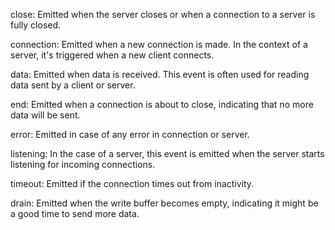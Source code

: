 close: Emitted when the server closes or when a connection to a server is fully closed.

connection: Emitted when a new connection is made. In the context of a server, it's triggered when a new client connects.

data: Emitted when data is received. This event is often used for reading data sent by a client or server.

end: Emitted when a connection is about to close, indicating that no more data will be sent.

error: Emitted in case of any error in connection or server.

listening: In the case of a server, this event is emitted when the server starts listening for incoming connections.

timeout: Emitted if the connection times out from inactivity.

drain: Emitted when the write buffer becomes empty, indicating it might be a good time to send more data.
